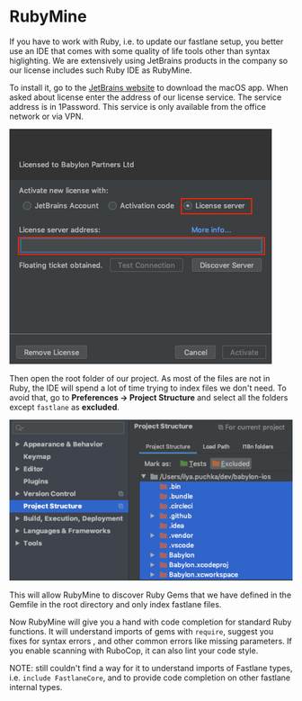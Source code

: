 # RubyMine

If you have to work with Ruby, i.e. to update our fastlane setup, you better use an IDE that comes with some quality of life tools other than syntax higlighting.
We are extensively using JetBrains products in the company so our license includes such Ruby IDE as RubyMine.

To install it, go to the [JetBrains website](https://www.jetbrains.com/ruby/download/#section=mac) to download the macOS app.
When asked about license enter the address of our license service. The service address is in 1Password. This service is only available from the office network or via VPN.

![](Assets/RubyMineLicense.png)

Then open the root folder of our project. As most of the files are not in Ruby, the IDE will spend a lot of time trying to index files we don't need.
To avoid that, go to **Preferences -> Project Structure** and select all the folders except `fastlane` as **excluded**.

![](Assets/RubyMinePreferences.png)

This will allow RubyMine to discover Ruby Gems that we have defined in the Gemfile in the root directory and only index fastlane files.

Now RubyMine will give you a hand with code completion for standard Ruby functions. It will understand imports of gems with `require`, suggest you fixes for syntax errors 
, and other common errors like missing parameters. If you enable scanning with RuboCop, it can also lint your code style.

NOTE: still couldn't find a way for it to understand imports of Fastlane types, i.e. `include FastlaneCore`, and to provide code completion on other fastlane internal types.

